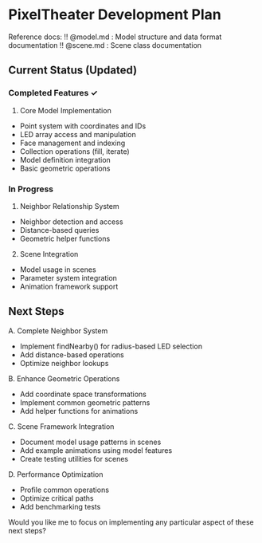 # PixelTheater Development Plan

Reference docs:
‼️ @model.md : Model structure and data format documentation
‼️ @scene.md : Scene class documentation

## Current Status (Updated)

### Completed Features ✓

1. Core Model Implementation
- Point system with coordinates and IDs
- LED array access and manipulation
- Face management and indexing
- Collection operations (fill, iterate)
- Model definition integration
- Basic geometric operations

### In Progress

1. Neighbor Relationship System
- Neighbor detection and access
- Distance-based queries
- Geometric helper functions

2. Scene Integration
- Model usage in scenes
- Parameter system integration
- Animation framework support

## Next Steps

A. Complete Neighbor System
- Implement findNearby() for radius-based LED selection
- Add distance-based operations
- Optimize neighbor lookups

B. Enhance Geometric Operations
- Add coordinate space transformations
- Implement common geometric patterns
- Add helper functions for animations

C. Scene Framework Integration
- Document model usage patterns in scenes
- Add example animations using model features
- Create testing utilities for scenes

D. Performance Optimization
- Profile common operations
- Optimize critical paths
- Add benchmarking tests

Would you like me to focus on implementing any particular aspect of these next steps?
